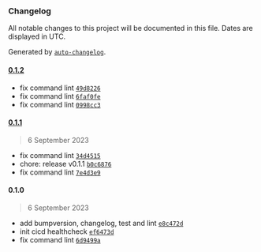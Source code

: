 ### Changelog

All notable changes to this project will be documented in this file. Dates are displayed in UTC.

Generated by [`auto-changelog`](https://github.com/CookPete/auto-changelog).

#### [0.1.2](https://github.com/ksatriow/cicd-healthcheck/compare/0.1.1...0.1.2)

- fix command lint [`49d8226`](https://github.com/ksatriow/cicd-healthcheck/commit/49d8226d7b5c333b756b4bf6cf1a5049dfc0e1e2)
- fix command lint [`6faf0fe`](https://github.com/ksatriow/cicd-healthcheck/commit/6faf0fe6c2b00b7facba9e38f7f817aeff2028ae)
- fix command lint [`0998cc3`](https://github.com/ksatriow/cicd-healthcheck/commit/0998cc3feb1fd3f940a84b3080c08b08606f5053)

#### [0.1.1](https://github.com/ksatriow/cicd-healthcheck/compare/0.1.0...0.1.1)

> 6 September 2023

- fix command lint [`34d4515`](https://github.com/ksatriow/cicd-healthcheck/commit/34d4515e70eb1db46658282382deac7ba54ba7c9)
- chore: release v0.1.1 [`b0c6876`](https://github.com/ksatriow/cicd-healthcheck/commit/b0c6876f307a4dddb619af21f8592a5c3d0abaf2)
- fix command lint [`7e4d3e9`](https://github.com/ksatriow/cicd-healthcheck/commit/7e4d3e9a1f23caef3fde3697da461080279c5f2c)

#### 0.1.0

> 6 September 2023

- add bumpversion, changelog, test and lint [`e8c472d`](https://github.com/ksatriow/cicd-healthcheck/commit/e8c472dbe912a59fa054f11fcc483797288f3cb7)
- init cicd healthcheck [`ef6473d`](https://github.com/ksatriow/cicd-healthcheck/commit/ef6473d1809029897cc6bb7b077394007f6b7d99)
- fix command lint [`6d9499a`](https://github.com/ksatriow/cicd-healthcheck/commit/6d9499a08952c7e91bcc0edd7a6e377c09278527)
